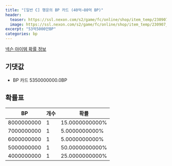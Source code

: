 ```yaml
---
title: "[일반 C] 행운의 BP 카드 (40억~80억 BP)"
header:
  teaser: https://ssl.nexon.com/s2/game/fc/online/shop/item_temp/230907_special_b9244v59dhjj15/200333008_s.png
  image: https://ssl.nexon.com/s2/game/fc/online/shop/item_temp/230907_special_b9244v59dhjj15/200333008_s.png
excerpt: "53억5000만BP"
categories: bp
---
```

[넥슨 아이템 확률 정보](http://iteminfo.nexon.com/probability/fco?sn=7451)

## 기댓값
  - BP 카드 5350000000.0BP

## 확률표

|BP|개수|확률|
|---|---|---|
|8000000000|1|15.0000000000%|
|7000000000|1|5.0000000000%|
|6000000000|1|5.0000000000%|
|5000000000|1|50.0000000000%|
|4000000000|1|25.0000000000%|
